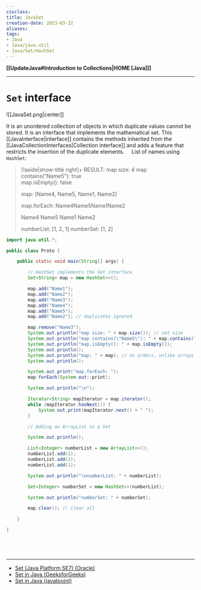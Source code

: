 ```yaml
---
cssclass:
title: JavaSet
creation-date: 2023-03-22
aliases:
tags:
- Java
- Java/java.util
- Java/Set/HashSet
---
```

**[[UpdateJava#Introduction to Collections|HOME [Java]]]**

---
# `Set` interface
![[JavaSet.png|center]]

It is an unordered collection of objects in which duplicate values cannot be stored. It is an interface that implements the mathematical set. This [[JavaInterface|interface]] contains the methods inherited from the [[JavaCollectionInterfaces|Collection interface]] and adds a feature that restricts the insertion of the duplicate elements.
&nbsp;
&nbsp;
List of names using `HashSet`:
>[!aside|show-title right]+ RESULT:
> map size: 4
> map contains("Name5"): true      
> map.isEmpty(): false
> 
> map: [Name4, Name5, Name1, Name2]
> 
> map.forEach: Name4Name5Name1Name2
> 
> Name4 Name5 Name1 Name2
> 
> numberList: [1, 2, 1]
> numberSet: [1, 2]

```java
import java.util.*;

public class Proto {

    public static void main(String[] args) {

        // HashSet implements the Set interface
        Set<String> map = new HashSet<>();

        map.add("Name1");
        map.add("Name2");
        map.add("Name3");
        map.add("Name4");
        map.add("Name5");
        map.add("Name2"); // duplicates ignored

        map.remove("Name3");
        System.out.println("map size: " + map.size()); // set size
        System.out.println("map contains(\"Name5\"): " + map.contains("Name5")); // check for matches
        System.out.println("map.isEmpty(): " + map.isEmpty());
        System.out.println();
        System.out.println("map: " + map); // no orders, unlike arrays or list
        System.out.println();

        System.out.print("map.forEach: ");
        map.forEach(System.out::print);

        System.out.println("\n");

        Iterator<String> mapIterator = map.iterator();
        while (mapIterator.hasNext()) {
            System.out.print(mapIterator.next() + " ");
        }

        // Adding an ArrayList to a Set

        System.out.println();

        List<Integer> numberList = new ArrayList<>();
        numberList.add(1);
        numberList.add(2);
        numberList.add(1);

        System.out.println("\nnumberList: " + numberList);

        Set<Integer> numberSet = new HashSet<>(numberList);

        System.out.println("numberSet: " + numberSet);

        map.clear(); // clear all

    }

}
```

<br>

# 
---
- [Set (Java Platform SE7) (Oracle)](https://docs.oracle.com/javase/7/docs/api/java/util/Set.html)
- [Set in Java (GeeksforGeeks)](https://www.geeksforgeeks.org/set-in-java/)
- [Set in Java (javatpoint)](https://www.javatpoint.com/set-in-java)